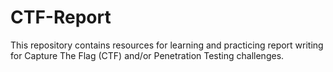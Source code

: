 # CTF-Report
This repository contains resources for learning and practicing report writing for Capture The Flag (CTF) and/or Penetration Testing challenges.
